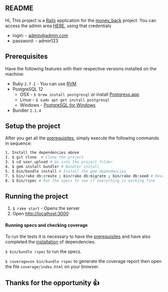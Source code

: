 ## README

Hi, This project is a [Rails](http://rubyonrails.org/) application for the [money_back](https://money-back.herokuapp.com/) project.
You can access the admin area [HERE](https://money-back.herokuapp.com/admin), using that credentials
* login: - admin@admin.com
* password: - admin123

## Prerequisites

Have the following features with their respective versions installed on the machine:

* Ruby `2.7.1` - You can use [RVM](http://rvm.io)
* PostgreSQL 12
  * OSX - `$ brew install postgresql` or install [Postgress.app](http://postgresapp.com/)
  * Linux - `$ sudo apt-get install postgresql`
  * Windows - [PostgreSQL for Windows](http://www.postgresql.org/download/windows/)
* Bundler `2.1.4`

## Setup the project

After you get all the [prerequisites](#prerequisites), simply execute the following commands in sequence:

```bash
1. Install the dependencies above
2. $ git clone  # Clone the project
3. $ cd user_upload # Go into the project folder
4. $ gem install bundler # Bundler install
5. $ bin/bundle install # Install the gem dependencies
7. $ bin/rake db:create ; bin/rake db:migrate ; bin/rake db:seed # Reset and seed the database
8. $ bin/rspec # Run the specs to see if everything is working fine
```

## Running the project

1. `$ rake start` - Opens the server
2. Open [http://localhost:3000](http://localhost:3000)

#### Running specs and checking coverage
To run the tests it is necessary to have the [prerequisites](#prerequisites) and have also completed the [installation](#installation) of dependencies.

`$ bin/bundle rspec` to run the specs.

`$ coverage=on bin/bundle rspec` to generate the coverage report then open the file `coverage/index.html` on your browser.

## Thanks for the opportunity :+1:

